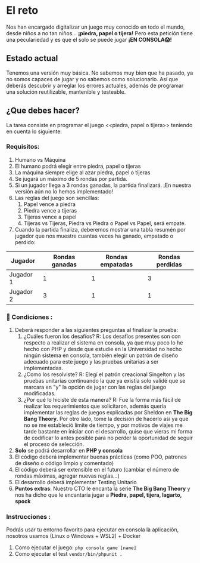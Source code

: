 # El reto

Nos han encargado digitalizar un juego muy conocido en todo el mundo, desde niños a no tan niños… **¡piedra, papel o 
tijera!** Pero esta petición tiene una peculariedad y es que el solo se puede jugar **¡EN CONSOLA😱!**

## Estado actual
Tenemos una versión muy básica. No sabemos muy bien que ha pasado, ya no somos capaces de jugar y no sabemos como
solucionarlo. Así que deberás descubrir y arreglar los errores actuales, además de programar una solución
reutilizable, mantenible y testeable.

## ¿Que debes hacer?

La tarea consiste en programar el juego <<piedra, papel o tijera>> teniendo en cuenta lo siguiente:

### Requisitos:

1. Humano vs Máquina 
2. El humano podrá elegir entre piedra, papel o tijeras 
3. La máquina siempre elige al azar piedra, papel o tijeras 
4. Se jugará un máximo de 5 rondas por partida. 
5. Si un jugador llega a 3 rondas ganadas, la partida finalizará. ¡En nuestra versión aún no lo hemos implementado!
6. Las reglas del juego son sencillas:
   1. Papel vence a piedra 
   2. Piedra vence a tijeras 
   3. Tijeras vence a papel 
   4. Tijeras vs Tijeras, Piedra vs Piedra o Papel vs Papel, será empate.
7. Cuando la partida finaliza, deberemos mostrar una tabla resumén por jugador que nos muestre cuantas veces ha ganado, empatado o perdido:

| Jugador   | Rondas ganadas | Rondas empatadas | Rondas perdidas |
|-----------|----------------|------------------|-----------------|
| Jugador 1 | 1              | 1                | 3               |
| Jugador 2 | 3              | 1                | 1               |

### 🚩 Condiciones :

1. Deberá responder a las siguientes preguntas al finalizar la prueba:
   1. ¿Cuáles fueron los desafíos?
   R: Los desafíos presentes son con respecto a realizar el sistema en consola, ya que muy poco lo he hecho con PHP y desde que estudie en la Universidad no hecho ningún sistema en consola, también elegir un patrón de diseño adecuado para este juego y las pruebas unitarias a ser implementadas.
   2. ¿Como los resolviste?
   R: Elegí el patrón creacional Singelton y las pruebas unitarias continuando la que ya existía solo validé que se marcara en "y" la opción de jugar con las reglas del juego modificadas.
   3. ¿Por qué lo hiciste de esta manera?
   R: Fue la forma más fácil de realizar los requerimientos que solicitaron, además quería implementar las reglas de juegos explicadas por Sheldon en **The Big Bang Theory**. Por otro lado, tome la decisión de hacerlo así ya que no se me estableció límite de tiempo, y por motivos de viajes me tarde bastante en iniciar con el desarrollo, quise que vieras mi forma de codificar lo antes posible para no perder la oportunidad de seguir el proceso de selección.
2. **Solo** se podrá desarrollar en **PHP y consola** 
3. El código deberá implementar buenas prácticas (como POO, patrones de diseño o código limpio y comentado)
4. El código deberá ser extensible en el futuro (cambiar el número de rondas máximas, agregar nuevas reglas…)
5. El desarrollo deberá implementar Testing Unitario
6. **Puntos extras**: Nuestro CTO le encanta la serie **The Big Bang Theory** y nos ha dicho que le encantaría 
jugar a **Piedra, papel, tijera, lagarto, spock**  

### Instrucciones :
Podrás usar tu entorno favorito para ejecutar en consola la aplicación, nosotros usamos (Linux o Windows + WSL2) + Docker

1. Como ejecutar el juego: ``php console game [name]``
2. Como ejecutar el test ``vendor/bin/phpunit .``


